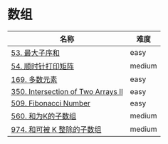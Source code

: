 # 数组

**名称**|**难度**
--------|--------
[53. 最大子序和](../problems/53.%20最大子序和)|easy
[54. 顺时针打印矩阵](../problems/54.%20顺时针打印矩阵)|medium
[169. 多数元素](../problems/169.%20多数元素)|easy
[350. Intersection of Two Arrays II](../problems/350.%20Intersection%20of%20Two%20Arrays%20II)|easy
[509. Fibonacci Number](../problems/509.%20Fibonacci%20Number)|easy
[560. 和为K的子数组](../problems/560.%20和为K的子数组)|medium
[974. 和可被 K 整除的子数组](../problems/974.%20和可被%20K%20整除的子数组)|medium
